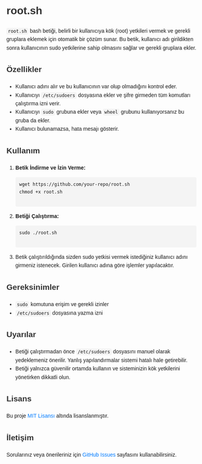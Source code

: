 <!DOCTYPE html>
<html lang="en">
<head>
    <meta charset="UTF-8">
    <meta name="viewport" content="width=device-width, initial-scale=1.0">
    <title>root.sh README</title>
    <style>
        body {
            font-family: Arial, sans-serif;
            line-height: 1.6;
            margin: 20px;
        }
        h1, h2, h3 {
            color: #333;
        }
        code {
            background: #f4f4f4;
            padding: 2px 4px;
            border-radius: 4px;
        }
        pre {
            background: #f4f4f4;
            padding: 10px;
            border-radius: 4px;
            overflow-x: auto;
        }
        a {
            color: #007bff;
            text-decoration: none;
        }
        a:hover {
            text-decoration: underline;
        }
    </style>
</head>
<body>

<h1>root.sh</h1>

<p><code>root.sh</code> bash betiği, belirli bir kullanıcıya kök (root) yetkileri vermek ve gerekli gruplara eklemek için otomatik bir çözüm sunar. Bu betik, kullanıcı adı girildikten sonra kullanıcının sudo yetkilerine sahip olmasını sağlar ve gerekli gruplara ekler.</p>

<h2>Özellikler</h2>
<ul>
    <li>Kullanıcı adını alır ve bu kullanıcının var olup olmadığını kontrol eder.</li>
    <li>Kullanıcıyı <code>/etc/sudoers</code> dosyasına ekler ve şifre girmeden tüm komutları çalıştırma izni verir.</li>
    <li>Kullanıcıyı <code>sudo</code> grubuna ekler veya <code>wheel</code> grubunu kullanıyorsanız bu gruba da ekler.</li>
    <li>Kullanıcı bulunamazsa, hata mesajı gösterir.</li>
</ul>

<h2>Kullanım</h2>
<ol>
    <li><strong>Betik İndirme ve İzin Verme:</strong>
        <pre><code>wget https://github.com/your-repo/root.sh
chmod +x root.sh
        </code></pre>
    </li>
    <li><strong>Betiği Çalıştırma:</strong>
        <pre><code>sudo ./root.sh
        </code></pre>
    </li>
    <li>Betik çalıştırıldığında sizden sudo yetkisi vermek istediğiniz kullanıcı adını girmeniz istenecek. Girilen kullanıcı adına göre işlemler yapılacaktır.</li>
</ol>

<h2>Gereksinimler</h2>
<ul>
    <li><code>sudo</code> komutuna erişim ve gerekli izinler</li>
    <li><code>/etc/sudoers</code> dosyasına yazma izni</li>
</ul>

<h2>Uyarılar</h2>
<ul>
    <li>Betiği çalıştırmadan önce <code>/etc/sudoers</code> dosyasını manuel olarak yedeklemeniz önerilir. Yanlış yapılandırmalar sistemi hatalı hale getirebilir.</li>
    <li>Betiği yalnızca güvenilir ortamda kullanın ve sisteminizin kök yetkilerini yönetirken dikkatli olun.</li>
</ul>

<h2>Lisans</h2>
<p>Bu proje <a href="LICENSE">MIT Lisansı</a> altında lisanslanmıştır.</p>

<h2>İletişim</h2>
<p>Sorularınız veya önerileriniz için <a href="https://github.com/your-repo/root.sh/issues">GitHub Issues</a> sayfasını kullanabilirsiniz.</p>

</body>
</html>
